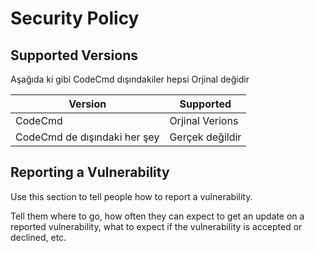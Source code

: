 # Security Policy

## Supported Versions

Aşağıda ki gibi CodeCmd dışındakiler hepsi Orjinal değidir 

| Version | Supported          |
| ------- | ------------------ |
| CodeCmd  | Orjinal Verions |
| CodeCmd de dışındaki her şey    | Gerçek değildir                |


## Reporting a Vulnerability

Use this section to tell people how to report a vulnerability.

Tell them where to go, how often they can expect to get an update on a
reported vulnerability, what to expect if the vulnerability is accepted or
declined, etc.

